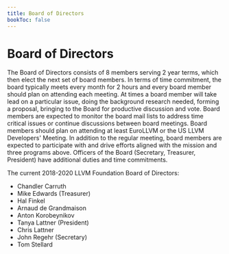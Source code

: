 ```yaml
---
title: Board of Directors
bookToc: false
---
```


# Board of Directors
The Board of Directors consists of 8 members serving 2 year terms, which then
elect the next set of board members. In terms of time commitment, the board
typically meets every month for 2 hours and every board member should plan on
attending each meeting. At times a board member will take lead on a particular
issue, doing the background research needed, forming a proposal, bringing to the
Board for productive discussion and vote. Board members are expected to monitor
the board mail lists to address time critical issues or continue discussions
between board meetings. Board members should plan on attending at least EuroLLVM
or the US LLVM Developers' Meeting. In addition to the regular meeting, board
members are expected to participate with and drive efforts aligned with the
mission and three programs above. Officers of the Board (Secretary, Treasurer,
President) have additional duties and time commitments.

The current 2018-2020 LLVM Foundation Board of Directors:

 * Chandler Carruth
 * Mike Edwards (Treasurer)
 * Hal Finkel
 * Arnaud de Grandmaison
 * Anton Korobeynikov
 * Tanya Lattner (President)
 * Chris Lattner
 * John Regehr (Secretary)
 * Tom Stellard

